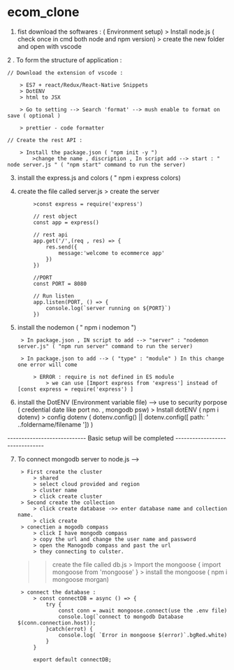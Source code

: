 # ecom_clone
1. fist download the softwares : ( Environment setup) > Install node.js ( check once in cmd both node and npm version) > create the new folder and open with vscode

2 . To form the structure of application :

    // Download the extension of vscode :

        > ES7 + react/Redux/React-Native Snippets
        > DotENV
        > html to JSX

        > Go to setting --> Search 'format' --> mush enable to format on save ( optional )

        > prettier - code formatter

    // Create the rest API :

        > Install the package.json ( "npm init -y ")
            >change the name , discription , In script add --> start : " node server.js " ( "npm start" command to run the server)


3. install the express.js and colors ( " npm i express colors)
4. create the file called server.js
        > create the server

            >const express = require('express')

            // rest object
            const app = express()

            // rest api
            app.get('/',(req , res) => {
                res.send({
                    message:'welcome to ecommerce app'
                })
            })

            //PORT
            const PORT = 8080

            // Run listen
            app.listen(PORT, () => {
                console.log(`server running on ${PORT}`)
            })

5. install the nodemon ( " npm i nodemon ")

        > In package.json , IN script to add --> "server" : "nodemon server.js" ( "npm run server" command to run the server)
    
        > In package.json to add --> ( "type" : "module" ) In this change one error will come

            > ERROR : require is not defined in ES module 
                > we can use [Import express from 'express'] instead of  [const express = require('express') ]

6. install the DotENV (Environment variable file) --> use to security porpose ( credential date like port no. , mongodb psw)
        > Install dotENV ( npm i dotenv)
        > config dotenv ( dotenv.config() || dotenv.config([ path: ' ..foldername/filename ']) )

---------------------------- Basic setup will be completed -------------------------------

7. To connect mongodb server to node.js -->

        > First create the cluster
            > shared 
            > select cloud provided and region 
            > cluster name 
            > click create cluster
        > Second create the collection 
            > click create database ->> enter database name and collection name.
            > click create 
        > conectien a mogodb compass
            > click I have mongodb compass
            > copy the url and change the user name and password
            > open the Manogodb compass and past the url 
            > they connecting to culster.
    
    >>create the file called db.js 
        > Import the mongoose { import mongoose from 'mongoose' }
        > install the mongoose ( npm i mongoose morgan)
        
        > connect the database :
            > const connectDB = async () => {
                try {
                    const conn = await mongoose.connect(use the .env file)
                    console.log(`connect to mongodb Database $(conn.connection.host));
                }catch(errot) {
                    console.log( `Error in mongoose $(error)`.bgRed.white)
                }
            }

            export default connectDB;




